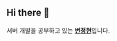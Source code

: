 ## Hi there 👋 
서버 개발을 공부하고 있는 [**변정현**](https://www.dsm-repo.com/resume_viewer/66de61b567206506c3942326)입니다.
<!--
**dkflfkd53/dkflfkd53** is a ✨ _special_ ✨ repository because its `README.md` (this file) appears on your GitHub profile.

Here are some ideas to get you started:

- 🔭 I’m currently working on ...
- 🌱 I’m currently learning ...
- 👯 I’m looking to collaborate on ...
- 🤔 I’m looking for help with ...
- 💬 Ask me about ...
- 📫 How to reach me: ...
- 😄 Pronouns: ...
- ⚡ Fun fact: ...
-->
